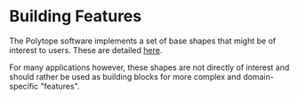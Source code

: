 # Building Features

The Polytope software implements a set of base shapes that might be of interest to users. These are detailed [here](../Developer_Guide/shapes.md).

For many applications however, these shapes are not directly of interest and should rather be used as building blocks for more complex and domain-specific "features". 

